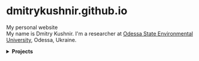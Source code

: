 # dmitrykushnir.github.io
My personal website <br />
My name is Dmitry Kushnir. I'm a researcher at [Odessa State Environmental University](https://odeku.edu.ua/en/main-en/), Odessa, Ukraine.

<!-- ||Spoiler warning: Click to reveal image||![My photo](https://scontent.fiev19-1.fna.fbcdn.net/v/t31.18172-8/12001068_141170602896733_8310692071472705531_o.jpg?_nc_cat=103&ccb=1-7&_nc_sid=09cbfe&_nc_ohc=zq1hnKIoBvsAX-3bNwM&_nc_ht=scontent.fiev19-1.fna&oh=00_AfBMdacIzraI0miH7S211pmBHmJNOpkGNhXzf7j2iO9NoQ&oe=648985D2) -->

<!-- <details>
    <summary>My photo</summary>
    <img src="https://scontent.fiev19-1.fna.fbcdn.net/v/t31.18172-8/12001068_141170602896733_8310692071472705531_o.jpg?_nc_cat=103&ccb=1-7&_nc_sid=09cbfe&_nc_ohc=zq1hnKIoBvsAX-3bNwM&_nc_ht=scontent.fiev19-1.fna&oh=00_AfBMdacIzraI0miH7S211pmBHmJNOpkGNhXzf7j2iO9NoQ&oe=648985D2">
</details> -->

<details>
    <summary><b>Projects</b></summary>
    <i>Computer Network Training Center in Odessa State Environmental University</i>
    <img src="images/12001068_141170602896733_8310692071472705531_o (1).jpg">
</details>
